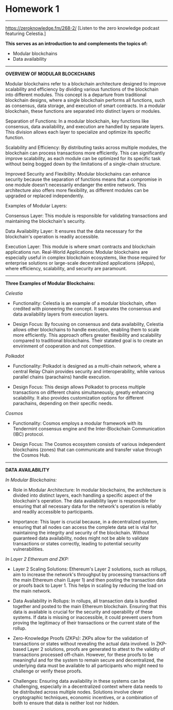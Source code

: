 # Homework 1

---

https://zeroknowledge.fm/268-2/
[Listen to the zero knowledge podcast featuring Celestia.]

**This serves as an introduction to and complements the topics of:**

- Modular blockchains
- Data availability

---

**OVERVIEW OF MODULAR BLOCKCHAINS**

Modular blockchains refer to a blockchain architecture designed to improve scalability and efficiency by dividing various functions of the blockchain into different modules. This concept is a departure from traditional blockchain designs, where a single blockchain performs all functions, such as consensus, data storage, and execution of smart contracts. In a modular blockchain, these functions are separated into distinct layers or modules.

Separation of Functions: In a modular blockchain, key functions like consensus, data availability, and execution are handled by separate layers. This division allows each layer to specialize and optimize its specific function.

Scalability and Efficiency: By distributing tasks across multiple modules, the blockchain can process transactions more efficiently. This can significantly improve scalability, as each module can be optimized for its specific task without being bogged down by the limitations of a single-chain structure.

Improved Security and Flexibility: Modular blockchains can enhance security because the separation of functions means that a compromise in one module doesn’t necessarily endanger the entire network. This architecture also offers more flexibility, as different modules can be upgraded or replaced independently.

Examples of Modular Layers:

Consensus Layer: This module is responsible for validating transactions and maintaining the blockchain's security.

Data Availability Layer: It ensures that the data necessary for the blockchain's operation is readily accessible.

Execution Layer: This module is where smart contracts and blockchain applications run.
Real-World Applications: Modular blockchains are especially useful in complex blockchain ecosystems, like those required for enterprise solutions or large-scale decentralized applications (dApps), where efficiency, scalability, and security are paramount.

---

**Three Examples of Modular Blockchains:**

_Celestia_

- Functionality: Celestia is an example of a modular blockchain, often credited with pioneering the concept. It separates the consensus and data availability layers from execution layers.

- Design Focus: By focusing on consensus and data availability, Celestia allows other blockchains to handle execution, enabling them to scale more efficiently. This approach offers greater flexibility and scalability compared to traditional blockchains. Their statated goal is to create an envirinment of cooperation and not competition.

_Polkadot_

- Functionality: Polkadot is designed as a multi-chain network, where a central Relay Chain provides security and interoperability, while various parallel chains (parachains) handle execution.

- Design Focus: This design allows Polkadot to process multiple transactions on different chains simultaneously, greatly enhancing scalability. It also provides customization options for different parachains, depending on their specific needs.

_Cosmos_

- Functionality: Cosmos employs a modular framework with its Tendermint consensus engine and the Inter-Blockchain Communication (IBC) protocol.

- Design Focus: The Cosmos ecosystem consists of various independent blockchains (zones) that can communicate and transfer value through the Cosmos Hub.

---

**DATA AVAILABILITY**

_In Modular Blockchains:_

- Role in Modular Architecture: In modular blockchains, the architecture is divided into distinct layers, each handling a specific aspect of the blockchain's operation. The data availability layer is responsible for ensuring that all necessary data for the network's operation is reliably and readily accessible to participants.

- Importance: This layer is crucial because, in a decentralized system, ensuring that all nodes can access the complete data set is vital for maintaining the integrity and security of the blockchain. Without guaranteed data availability, nodes might not be able to validate transactions or states correctly, leading to potential security vulnerabilities.

_In Layer 2 Ethereum and ZKP:_

- Layer 2 Scaling Solutions: Ethereum's Layer 2 solutions, such as rollups, aim to increase the network's throughput by processing transactions off the main Ethereum chain (Layer 1) and then posting the transaction data or proofs back to Layer 1. This helps in scaling by reducing the load on the main network.

- Data Availability in Rollups: In rollups, all transaction data is bundled together and posted to the main Ethereum blockchain. Ensuring that this data is available is crucial for the security and operability of these systems. If data is missing or inaccessible, it could prevent users from proving the legitimacy of their transactions or the current state of the rollup.

- Zero-Knowledge Proofs (ZKPs): ZKPs allow for the validation of transactions or states without revealing the actual data involved. In ZKP-based Layer 2 solutions, proofs are generated to attest to the validity of transactions processed off-chain. However, for these proofs to be meaningful and for the system to remain secure and decentralized, the underlying data must be available to all participants who might need to challenge or verify these proofs.

- Challenges: Ensuring data availability in these systems can be challenging, especially in a decentralized context where data needs to be distributed across multiple nodes. Solutions involve clever cryptographic techniques, economic incentives, or a combination of both to ensure that data is neither lost nor hidden.
